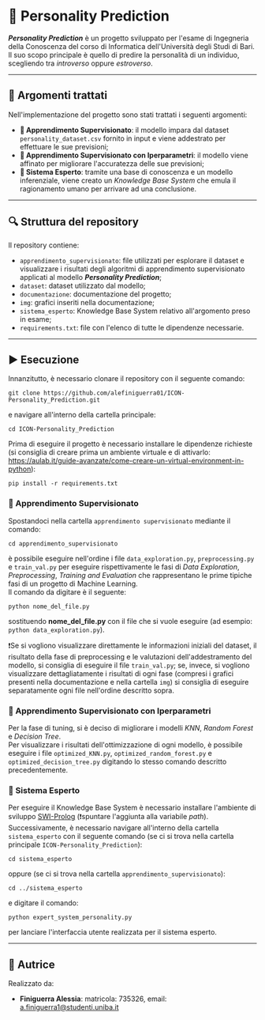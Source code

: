 # 👥 Personality Prediction
***Personality Prediction*** è un progetto sviluppato per l'esame di Ingegneria della Conoscenza del corso di Informatica dell'Università degli Studi di Bari.  
Il suo scopo principale è quello di predire la personalità di un individuo, scegliendo tra *introverso* oppure *estroverso*.

---

## 🧠 Argomenti trattati
Nell'implementazione del progetto sono stati trattati i seguenti argomenti:
- **📘 Apprendimento Supervisionato**: il modello impara dal dataset ```personality_dataset.csv``` fornito in input e viene addestrato per effettuare le sue previsioni;
- **📗 Apprendimento Supervisionato con Iperparametri**: il modello viene affinato per migliorare l'accuratezza delle sue previsioni;
- **📕 Sistema Esperto**: tramite una base di conoscenza e un modello inferenziale, viene creato un *Knowledge Base System* che emula il ragionamento umano per arrivare ad una conclusione.

---

## 🔍 Struttura del repository
Il repository contiene:
- ```apprendimento_supervisionato```: file utilizzati per esplorare il dataset e visualizzare i risultati degli algoritmi di apprendimento supervisionato applicati al modello ***Personality Prediction***;
- ```dataset```: dataset utilizzato dal modello;
- ```documentazione```: documentazione del progetto;
- ```img```: grafici inseriti nella documentazione;
- ```sistema_esperto```: Knowledge Base System relativo all'argomento preso in esame;
- ```requirements.txt```: file con l'elenco di tutte le dipendenze necessarie.

---

## ▶️ Esecuzione
Innanzitutto, è necessario clonare il repository con il seguente comando:  

    git clone https://github.com/alefiniguerra01/ICON-Personality_Prediction.git

e navigare all'interno della cartella principale:

    cd ICON-Personality_Prediction

Prima di eseguire il progetto è necessario installare le dipendenze richieste (si consiglia di creare prima un ambiente virtuale e di attivarlo: https://aulab.it/guide-avanzate/come-creare-un-virtual-environment-in-python):

    pip install -r requirements.txt

### 📍 Apprendimento Supervisionato
Spostandoci nella cartella ```apprendimento supervisionato``` mediante il comando:

    cd apprendimento_supervisionato

è possibile eseguire nell'ordine i file ```data_exploration.py```, ```preprocessing.py``` e ```train_val.py``` per eseguire rispettivamente le fasi di *Data Exploration*, *Preprocessing*, *Training and Evaluation* che rappresentano le prime tipiche fasi di un progetto di Machine Learning.  
Il comando da digitare è il seguente:

    python nome_del_file.py

sostituendo **nome_del_file.py** con il file che si vuole eseguire (ad esempio: ```python data_exploration.py```).

❗️Se si vogliono visualizzare direttamente le informazioni iniziali del dataset, il risultato della fase di preprocessing e le valutazioni dell'addestramento del modello, si consiglia di eseguire il file ```train_val.py```; se, invece, si vogliono visualizzare dettagliatamente i risultati di ogni fase (compresi i grafici presenti nella documentazione e nella cartella ```img```) si consiglia di eseguire separatamente ogni file nell'ordine descritto sopra.

### 📍 Apprendimento Supervisionato con Iperparametri
Per la fase di tuning, si è deciso di migliorare i modelli *KNN*, *Random Forest* e *Decision Tree*.  
Per visualizzare i risultati dell'ottimizzazione di ogni modello, è possibile eseguire i file ```optimized_KNN.py```, ```optimized_random_forest.py``` e ```optimized_decision_tree.py``` digitando lo stesso comando descritto precedentemente.

### 📍 Sistema Esperto
Per eseguire il Knowledge Base System è necessario installare l'ambiente di sviluppo [SWI-Prolog](https://www.swi-prolog.org/download/devel) (❗️spuntare l'aggiunta alla variabile *path*).  
Successivamente, è necessario navigare all'interno della cartella ```sistema_esperto``` con il seguente comando (se ci si trova nella cartella principale ```ICON-Personality_Prediction```):

    cd sistema_esperto

oppure (se ci si trova nella cartella ```apprendimento_supervisionato```):

    cd ../sistema_esperto

e digitare il comando:

    python expert_system_personality.py

per lanciare l'interfaccia utente realizzata per il sistema esperto.

---

## 👤 Autrice
Realizzato da:
- **Finiguerra Alessia**: matricola: 735326, email: a.finiguerra1@studenti.uniba.it
